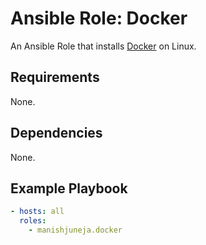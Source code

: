 # Ansible Role: Docker


An Ansible Role that installs [Docker](https://www.docker.com) on Linux.

## Requirements

None.


## Dependencies

None.

## Example Playbook

```yaml
- hosts: all
  roles:
    - manishjuneja.docker
```
